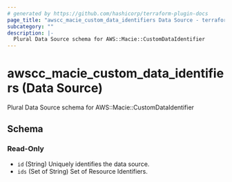 ```yaml
---
# generated by https://github.com/hashicorp/terraform-plugin-docs
page_title: "awscc_macie_custom_data_identifiers Data Source - terraform-provider-awscc"
subcategory: ""
description: |-
  Plural Data Source schema for AWS::Macie::CustomDataIdentifier
---
```


# awscc_macie_custom_data_identifiers (Data Source)

Plural Data Source schema for AWS::Macie::CustomDataIdentifier



<!-- schema generated by tfplugindocs -->
## Schema

### Read-Only

- `id` (String) Uniquely identifies the data source.
- `ids` (Set of String) Set of Resource Identifiers.
